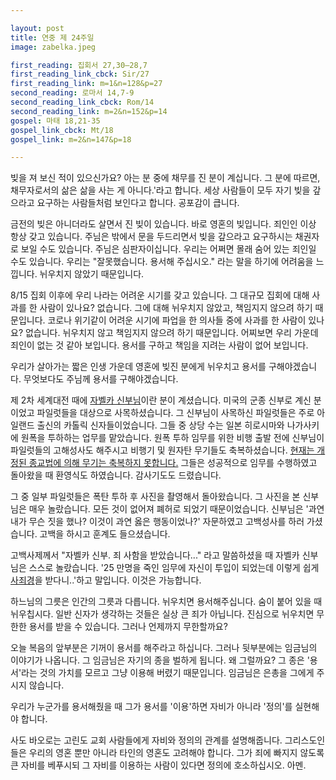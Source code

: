 ```yaml
---

layout: post
title: 연중 제 24주일 
image: zabelka.jpeg

first_reading: 집회서 27,30―28,7
first_reading_link_cbck: Sir/27
first_reading_link: m=1&n=128&p=27
second_reading: 로마서 14,7-9
second_reading_link_cbck: Rom/14
second_reading_link: m=2&n=152&p=14
gospel: 마태 18,21-35
gospel_link_cbck: Mt/18
gospel_link: m=2&n=147&p=18

---
```


빚을 져 보신 적이 있으신가요? 아는 분 중에 채무를 진 분이 계십니다. 그 분에 따르면‚ 채무자로서의 삶은 삶을 사는 게 아니다.'라고 합니다. 세상 사람들이 모두 자기 빚을 갚으라고 요구하는 사람들처럼 보인다고 합니다. 공포감이 큽니다.

금전의 빚은 아니더라도 살면서 진 빚이 있습니다. 바로 영혼의 빚입니다. 죄인인 이상 항상 갖고 있습니다. 주님은 밖에서 문을 두드리면서 빚을 갚으라고 요구하시는 채권자로 보일 수도 있습니다. 주님은 심판자이십니다. 우리는 어쩌면 몰래 숨어 있는 죄인일 수도 있습니다. 우리는 "잘못했습니다. 용서해 주십시오." 라는 말을 하기에 어려움을 느낍니다. 뉘우치지 않았기 때문입니다.

8/15 집회 이후에 우리 나라는 어려운 시기를 갖고 있습니다. 그 대규모 집회에 대해 사과를 한 사람이 있나요? 없습니다. 그에 대해 뉘우치지 않았고, 책임지지 않으려 하기 때문입니다. 코로나 위기같이 어려운 시기에 파업을 한 의사들 중에 사과를 한 사람이 있나요? 없습니다. 뉘우치지 않고 책임지지 않으려 하기 때문입니다. 어찌보면 우리 가운데 죄인이 없는 것 같아 보입니다. 용서를 구하고 책임을 지려는 사람이 없어 보입니다.

우리가 살아가는 짧은 인생 가운데 영혼에 빚진 분에게 뉘우치고 용서를 구해야겠습니다. 무엇보다도 주님께 용서를 구해야겠습니다.

제 2차 세계대전 때에 <a href="https://en.wikipedia.org/wiki/George_Benedict_Zabelka">자벨카 신부님</a>이란 분이 계셨습니다. 미국의 군종 신부로 계신 분이었고 파일럿들을 대상으로 사목하셨습니다. 그 신부님이 사목하신 파일럿들은 주로 아일랜드 출신의 카톨릭 신자들이었습니다. 그들 중 상당 수는 일본 히로시마와 나가사키에 원폭을 투하하는 업무를 맡았습니다. 원폭 투하 임무를 위한 비행 출발 전에 신부님이 파일럿들의 고해성사도 해주시고 비행기 및 원자탄 무기들도 축복하셨습니다. <a href="https://maria.catholic.or.kr/mi_pr/sacrament/content.asp?key=8&bbs=0&id=192">현재는 개정된 종교법에 의해 무기는 축복하지 못합니다.</a> 그들은 성공적으로 임무를 수행하였고 돌아왔을 때 환영식도 하였습니다. 감사기도도 드렸습니다.

그 중 일부 파일럿들은 폭탄 투하 후 사진을 촬영해서 돌아왔습니다. 그 사진을 본 신부님은 매우 놀랐습니다. 모든 것이 없어져 폐허로 되었기 때문이었습니다. 신부님은 '과연 내가 무슨 짓을 했나? 이것이 과연 옳은
행동이었나?' 자문하였고 고백성사를 하러 가셨습니다. 고백을 하시고 훈계도 들으셨습니다.

고백사제께서 "자벨카 신부. 죄 사함을 받았습니다..." 라고 말씀하셨을 때 자벨카 신부님은 스스로 놀랐습니다. '25 만명을 죽인 임무에 자신이 투입이 되었는데 이렇게 쉽게 <a href="https://maria.catholic.or.kr/dictionary/term/term_view.asp?ctxtIdNum=5671&keyword=&gubun=02">사죄경</a>을 받다니..'하고 말입니다. 이것은 가능합니다.

하느님의 그릇은 인간의 그릇과 다릅니다. 뉘우치면 용서해주십니다. 숨이 붙어 있을 때 뉘우칩시다. 일반 신자가 생각하는 것들은 실상 큰 죄가 아닙니다. 진심으로 뉘우치면 무한한 용서를 받을 수 있습니다. 그러나 언제까지 무한할까요?

오늘 복음의 앞부분은 기꺼이 용서를 해주라고 하십니다. 그러나 뒷부분에는 임금님의 이야기가 나옵니다. 그 임금님은 자기의 종을 벌하게 됩니다. 왜 그럴까요? 그 종은 '용서'라는 것의 가치를 모르고 그냥 이용해 버렸기 때문입니다. 임금님은 은총을 그에게 주시지 않습니다.

우리가 누군가를 용서해줬을 때 그가 용서를 '이용'하면 자비가 아니라 '정의'를 실현해야 합니다.

사도 바오로는 고린도 교회 사람들에게 자비와 정의의 관계를 설명해줍니다. 그리스도인들은 우리의 영혼 뿐만 아니라 타인의 영혼도 고려해야 합니다. 그가 죄에 빠지지 않도록 큰 자비를 베푸시되 그 자비를 이용하는 사람이 있다면 정의에 호소하십시오. 아멘.
